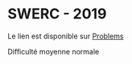# SWERC - 2019

Le lien est disponible sur [Problems](https://swerc.eu/2019/problems/)

Difficulté moyenne normale

